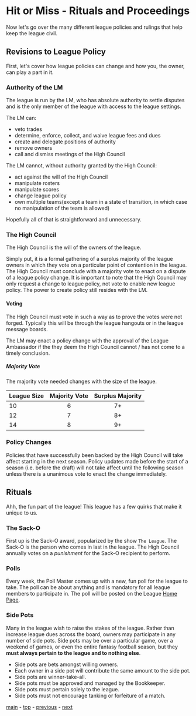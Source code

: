 # Hit or Miss - Rituals and Proceedings

Now let's go over the many different league policies and rulings that help keep the league civil.

## Revisions to League Policy

First, let's cover how league policies can change and how you, the owner, can play a part in it.

### Authority of the LM

The league is run by the LM, who has absolute authority to settle disputes and is the only member of the league with access to the league settings.

The LM can:
-   veto trades
-   determine, enforce, collect, and waive league fees and dues
-   create and delegate positions of authority
-   remove owners
-   call and dismiss meetings of the High Council

The LM cannot, without authority granted by the High Council:
-   act against the will of the High Council
-   manipulate rosters
-   manipulate scores
-   change league policy
-   own multiple teams(except a team in a state of transition, in which case no manipulation of the team is allowed)

Hopefully all of that is straightforward and unnecessary.

### The High Council

The High Council is the will of the owners of the league.

Simply put, it is a formal gathering of a surplus majority of the league owners in which they vote on a particular point of contention in the league.
The High Council must conclude with a majority vote to enact on a dispute of a league policy change.
It is important to note that the High Council may only request a change to league policy, not vote to enable new league policy.
The power to create policy still resides with the LM.

#### Voting

The High Council must vote in such a way as to prove the votes were not forged.
Typically this will be through the league hangouts or in the league message boards.  

The LM may enact a policy change with the approval of the League Ambassador if the they deem the High Council cannot / has not come to a timely conclusion.

##### Majority Vote

The majority vote needed changes with the size of the league.

| League Size | Majority Vote | Surplus Majority |
| --- |:---:|:---:|
| 10 | 6 | 7+ |
| 12 | 7 | 8+ |
| 14 | 8 | 9+ |

### Policy Changes

Policies that have successfully been backed by the High Council will take affect starting in the next season.
Policy updates made before the start of a season (i.e. before the draft) will not take affect until the following season unless there is a unanimous vote to enact the change immediately.

## Rituals

Ahh, the fun part of the league!
This league has a few quirks that make it unique to us.

### The Sack-O

First up is the Sack-O award, popularized by the show `The League`.
The Sack-O is the person who comes in last in the league.
The High Council annually votes on a *punishment* for the Sack-O recipient to perform.

### Polls

Every week, the Poll Master comes up with a new, fun poll for the league to take.
The poll can be about anything and is mandatory for all league members to participate in.
The poll will be posted on the League [Home Page][espn].

### Side Pots

Many in the league wish to raise the stakes of the league.
Rather than increase league dues across the board, owners may participate in any number of side pots.
Side pots may be over a particular game, over a weekend of games, or even the entire fantasy football season, but they **must always pertain to the league and to nothing else**.

-   Side pots are bets amongst willing owners.
-   Each owner in a side pot will contribute the same amount to the side pot.
-   Side pots are winner-take-all.
-   Side pots must be approved and managed by the Bookkeeper.
-   Side pots must pertain solely to the league.
-   Side pots must not encourage tanking or forfeiture of a match.

[main][main] - [top][top] - [previous][previous] - [next][next]

[main]: readme.md
[top]: rituals_and_proceedings.md
[previous]: league_members.md
[next]: league_fees_and_dues.md

[espn]: http://games.espn.com/ffl/leagueoffice?leagueId=56226

